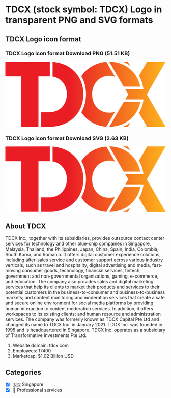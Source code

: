 # TDCX (stock symbol: TDCX) Logo in transparent PNG and SVG formats

## TDCX Logo icon format

### TDCX Logo icon format Download PNG (51.51 KB)

![TDCX Logo icon format Download PNG (51.51 KB)](/img/orig/TDCX-e435fe18.png)

### TDCX Logo icon format Download SVG (2.63 KB)

![TDCX Logo icon format Download SVG (2.63 KB)](/img/orig/TDCX-46cef02f.svg)

## About TDCX

TDCX Inc., together with its subsidiaries, provides outsource contact center services for technology and other blue-chip companies in Singapore, Malaysia, Thailand, the Philippines, Japan, China, Spain, India, Colombia, South Korea, and Romania. It offers digital customer experience solutions, including after-sales service and customer support across various industry verticals, such as travel and hospitality, digital advertising and media, fast-moving consumer goods, technology, financial services, fintech, government and non-governmental organizations, gaming, e-commerce, and education. The company also provides sales and digital marketing services that help its clients to market their products and services to their potential customers in the business-to-consumer and business-to-business markets; and content monitoring and moderation services that create a safe and secure online environment for social media platforms by providing human interaction to content moderation services. In addition, it offers workspaces to its existing clients; and human resource and administration services. The company was formerly known as TDCX Capital Pte Ltd and changed its name to TDCX Inc. in January 2021. TDCX Inc. was founded in 1995 and is headquartered in Singapore. TDCX Inc. operates as a subsidiary of Transformative Investments Pte Ltd.

1. Website domain: tdcx.com
2. Employees: 17400
3. Marketcap: $1.02 Billion USD


## Categories
- [x] 🇸🇬 Singapore
- [x] 💼 Professional services
